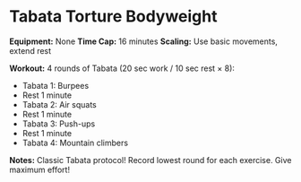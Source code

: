 # Tabata Torture Bodyweight

**Equipment:** None
**Time Cap:** 16 minutes
**Scaling:** Use basic movements, extend rest

**Workout:**
4 rounds of Tabata (20 sec work / 10 sec rest × 8):
- Tabata 1: Burpees
- Rest 1 minute
- Tabata 2: Air squats
- Rest 1 minute
- Tabata 3: Push-ups
- Rest 1 minute
- Tabata 4: Mountain climbers

**Notes:** Classic Tabata protocol! Record lowest round for each exercise. Give maximum effort!